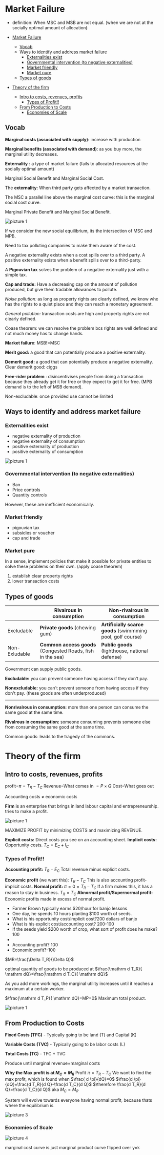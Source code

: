 # Market Failure

- definition: When MSC and MSB are not equal. (when we are not at the socially optimal amount of allocation)

- [Market Failure](#market-failure)
  - [Vocab](#vocab)
  - [Ways to identify and address market failure](#ways-to-identify-and-address-market-failure)
    - [Externalities exist](#externalities-exist)
    - [Governmental intervention (to negative externalities)](#governmental-intervention-to-negative-externalities)
    - [Market friendly](#market-friendly)
    - [Market pure](#market-pure)
  - [Types of goods](#types-of-goods)
- [Theory of the firm](#theory-of-the-firm)
  - [Intro to costs, revenues, profits](#intro-to-costs-revenues-profits)
    - [Types of Profit!!](#types-of-profit)
  - [From Production to Costs](#from-production-to-costs)
    - [Economies of Scale](#economies-of-scale)

## Vocab

**Marginal costs (associated with supply)**: increase with production

**Marginal benefits (associated with demand)**: as you buy more, the marginal utility decreases.

**Externality** : a type of market failure (fails to allocated resources at the socially optimal amount)

Marginal Social Benefit and Marginal Social Cost.

The **externality**: When third party gets affected by a market transaction.

The MSC a parallel line above the marginal cost curve: this is the marginal social cost curve.

Marginal Private Benefit and Marginal Social Benefit.

![picture 1](https://i.imgur.com/P5TUz9N.png)  

If we consider the new social equilibrium, its the intersection of MSC and MPB.

Need to tax polluting companies to make them aware of the cost.

A negative externality exists when a cost spills over to a third party. 
A positive externality exists when a benefit spills over to a third-party.

A **Pigouvian tax** solves the problem of a negative externality just with a simple tax.

**Cap and trade:**
Have a decreasing cap on the amount of pollution produced, but give them tradable allowances to pollute.

*Noise pollution:* as long as property rights are clearly defined, we know who has the rights to a quiet place and they can reach a monetary agreement.

*General pollution:* transaction costs are high and property rights are not clearly defined.

Coase theorem: we can resolve the problem bcs rights are well defined and not much money has to change hands.

**Market failure:** MSB!=MSC

**Merit good:** a good that can potentially produce a positive externality.

**Demerit good:** a good that can potentially produce a negative externality.
Clear demerit good: ciggs

**Free-rider problem** : disincentivises people from doing a transaction because they already get it for free or they expect to get it for free. (MPB demand is to the left of MSB demand).

Non-excludable: once provided use cannot be limited


## Ways to identify and address market failure

### Externalities exist

- negative externality of production
- negative externality of consumption
- positive externality of production
- positive externality of consumption

![picture 1](https://i.imgur.com/rQ7qCTo.png)  

### Governmental intervention (to negative externalities)

- Ban
- Price controls
- Quantity controls

However, these are inefficient economically.
### Market friendly

- pigouvian tax
- subsidies or voucher
- cap and trade

### Market pure

In a sense, implement policies that make it possible for private entities to solve these problems on their own. (apply coase theorem)

1. establish clear property rights
2. lower transaction costs

## Types of goods

||Rivalrous in consumption|Non-rivalrous in consumption|
|---|---|---|
|Excludable|**Private goods** (chewing gum)|**Artificially scarce goods** (swimmming pool, golf course)|
|Non-Exludable|**Common access goods** (Congested Roads, fish in the sea)| **Public goods** (lighthouse, national defense)|

Government can supply public goods.

**Excludable:** you can prevent someone having access if they don't pay.

**Nonexcludable:** you can't prevent someone from having access if they don't pay. (these goods are often underproduced)

---
**Nonrivalrous in consumption:** more than one person can consume the same good at the same time.

**Rivalrous in consumption:** someone consuming prevents someone else from consuming the same good at the same time.

Common goods: leads to the tragedy of the commons.
# Theory of the firm

## Intro to costs, revenues, profits
profit=$\pi=T_R-T_C$
Revenue=What comes in $=P \times Q$
Cost=What goes out

Accounting costs $\neq$ economic costs

**Firm** is an enterprise that brings in land labour capital and entrepreneurship.
tries to make a profit.

![picture 1](https://i.imgur.com/12TnNLU.png)  

MAXIMIZE PROFIT by minimizing COSTS and maximizing REVENUE.

**Explicit costs:** Direct costs you see on an accounting sheet.
**Implicit costs:** Opportunity costs.
$T_C=E_C+I_C$

### Types of Profit!!
**Accounting profit:**  $T_R-E_C$ Total revenue minus explicit costs. 

**Economic profit** (we want this): $T_R-T_C$ This is also accounting profit-implicit costs.
**Normal profit:** $\pi=0=T_R-T_C$ If a firm makes this, it has a reason to stay in business. $T_R=T_C$
**Abnormal profit/Supernormal profit:** Economic profits made in excess of normal profit.


- Farmer Brown typically earns $20/hour for banjo lessons
- One day, he spends 10 hours planting $100 worth of seeds.
- What is his opportunity cost/implicit cost?200 dollars of banjo
- What is his explicit cost/accounting cost? 200-100
- If the seeds yield $200 worth of crop, what sort of profit does he make?100
- 
- Accounting profit? 100
- Economic profit?-100

$MR=\frac{\Delta T_R}{\Delta Q}$

optimal quantity of goods to be produced at $\frac{\mathrm d T_R}{ \mathrm dQ}=\frac{\mathrm d T_C}{ \mathrm dQ}$


As you add more workings, the marginal utility increases until it reaches a maximum at a certain worker.

$\frac{\mathrm d T_P}{ \mathrm dQ}=MP=0$ Maximum total product.

![picture 1](https://i.imgur.com/vOrH9P1.png)  



## From Production to Costs


**Fixed Costs (TFC)** - Typically going to be land (T) and Capital (K)

**Variable Costs (TVC)** - Typically going to be labor costs (L)

**Total Costs (TC)** - TFC + TVC

Produce until marginal revenue=marginal costs

**Why the Max profit is at $M_C=M_R$**
Profit $\pi=T_R-T_C$
We want to find the max profit, which is found when $\frac{ d \pi}{dQ}=0$
$\frac{d \pi}{dQ}=\frac{d T_R}{d Q}-\frac{d T_C}{d Q}$
$\therefore \frac{d T_R}{d Q}=\frac{d T_C}{d Q}$ aka $M_C=M_R$

System will evolve towards everyone having normal profit, because thats where the equilibrium is.



![picture 3](https://i.imgur.com/ANbLPx0.png)  

### Economies of Scale
![picture 4](https://i.imgur.com/ICGAA9d.png)  


marginal cost curve is just marginal product curve flipped over y=k 


